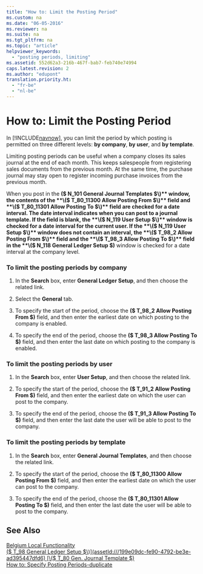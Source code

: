 ```yaml
---
title: "How to: Limit the Posting Period"
ms.custom: na
ms.date: "06-05-2016"
ms.reviewer: na
ms.suite: na
ms.tgt_pltfrm: na
ms.topic: "article"
helpviewer_keywords: 
  - "posting periods, limiting"
ms.assetid: 552d62a3-216b-467f-bab7-feb740e74994
caps.latest.revision: 2
ms.author: "edupont"
translation.priority.ht: 
  - "fr-be"
  - "nl-be"
---
```

# How to: Limit the Posting Period
In [!INCLUDE[navnow](../../ApplicationDesign/includes/navnow_md.md)], you can limit the period by which posting is permitted on three different levels: **by company**, **by user**, and **by template**.  
  
 Limiting posting periods can be useful when a company closes its sales journal at the end of each month. This keeps salespeople from registering sales documents from the previous month. At the same time, the purchase journal may stay open to register incoming purchase invoices from the previous month.  
  
 When you post in the **\($ N\_101 General Journal Templates $\)** window, the contents of the **\($ T\_80\_11300 Allow Posting From $\)** field and **\($ T\_80\_11301 Allow Posting To $\)** field are checked for a date interval. The date interval indicates when you can post to a journal template. If the field is blank, the **\($ N\_119 User Setup $\)** window is checked for a date interval for the current user. If the **\($ N\_119 User Setup $\)** window does not contain an interval, the **\($ T\_98\_2 Allow Posting From $\)** field and the **\($ T\_98\_3 Allow Posting To $\)** field in the **\($ N\_118 General Ledger Setup $\)** window is checked for a date interval at the company level.  
  
### To limit the posting periods by company  
  
1.  In the **Search** box, enter **General Ledger Setup**, and then choose the related link.  
  
2.  Select the **General** tab.  
  
3.  To specify the start of the period, choose the **\($ T\_98\_2 Allow Posting From $\)** field, and then enter the earliest date on which posting to the company is enabled.  
  
4.  To specify the end of the period, choose the **\($ T\_98\_3 Allow Posting To $\)** field, and then enter the last date on which posting to the company is enabled.  
  
### To limit the posting periods by user  
  
1.  In the **Search** box, enter **User Setup**, and then choose the related link.  
  
2.  To specify the start of the period, choose the **\($ T\_91\_2 Allow Posting From $\)** field, and then enter the earliest date on which the user can post to the company.  
  
3.  To specify the end of the period, choose the **\($ T\_91\_3 Allow Posting To $\)** field, and then enter the last date the user will be able to post to the company.  
  
### To limit the posting periods by template  
  
1.  In the **Search** box, enter **General Journal Templates**, and then choose the related link.  
  
2.  To specify the start of the period, choose the **\($ T\_80\_11300 Allow Posting From $\)** field, and then enter the earliest date on which the user can post to the company.  
  
3.  To specify the end of the period, choose the **\($ T\_80\_11301 Allow Posting To $\)** field, and then enter the last date the user will be able to post to the company.  
  
## See Also  
 [Belgium Local Functionality](../../LocalFunctionalityForMicrosoftDynamicsNav2016/Belgium/belgium-local-functionality.md)   
 [\($ T\_98 General Ledger Setup $\)](assetId:///199e09dc-fe90-4792-be3e-ad395447dfd6)   
 [\($ T\_80 Gen. Journal Template $\)](assetId:///eb60bf94-fc5b-442c-acb8-91df074d20d2)   
 [How to: Specify Posting Periods\-duplicate](../../Finance/how-to-specify-posting-periods-duplicate.md)